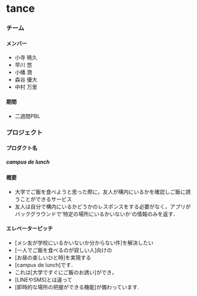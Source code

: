 # tance
### チーム
#### メンバー
* 小寺 暁久
* 早川 悠
* 小幡 潤
* 森谷 優大
* 中村 万里

#### 期間
* 二週間PBL

### プロジェクト
#### プロダクト名
##### campus de lunch

#### 概要
* 大学でご飯を食べようと思った際に，友人が構内にいるかを確認しご飯に誘うことができるサービス
* 友人は自分で構内にいるかどうかのレスポンスをする必要がなく，アプリがバックグラウンドで'特定の場所にいるかいないか'の情報のみを返す．

#### エレベーターピッチ
* [メシ友が学校にいるかいないか分からない件]を解決したい
* [一人でご飯を食べるのが寂しい人]向けの
* [お昼の楽しいひと時]を実現する
* [campus de lunch]です．
* これは[大学ですぐにご飯のお誘い]ができ，
* [LINEやSMS]とは違って
* [即時的な場所の把握ができる機能]が備わっています.




